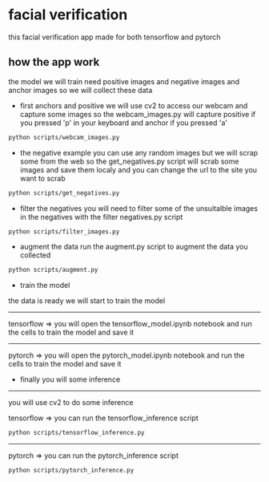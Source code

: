 # facial verification 
this facial verification app made for both  tensorflow and pytorch 

## how the app work 
the model we will train need positive images and negative images and anchor images so we will collect these data 


- first anchors and positive 
we will use cv2 to access our webcam and capture some images so the webcam_images.py will capture positive if you pressed  'p' in your keyboard and anchor if you pressed 'a'

```bash 
python scripts/webcam_images.py 
``` 

- the negative example 
you can use any random images but we will scrap some from the web so the get_negatives.py script will scrab some images and save them localy and you can change the url to the site you want to scrab 

```bash 
python scripts/get_negatives.py 
``` 

- filter the negatives 
you will need to filter some of the unsuitalble images in the negatives with the filter negatives.py script

``` bash 
python scripts/filter_images.py
``` 

- augment the data 
run the augment.py script to augment the data you collected 

``` bash 
python scripts/augment.py
``` 
- train the model

the data is ready we will start to train the model 

----------------
tensorflow => you will open the tensorflow_model.ipynb notebook and run the cells to train the model and save it 

------------------
pytorch => you will open the pytorch_model.ipynb notebook and run the cells to train the model and save it 

- finally you will some inference 

---------------
you will use cv2 to do some inference 

tensorflow => you can run the tensorflow_inference script 
``` bash 
python scripts/tensorflow_inference.py 
``` 

----------------
pytorch =>  you can run the pytorch_inference script 
``` bash 
python scripts/pytorch_inference.py 
``` 